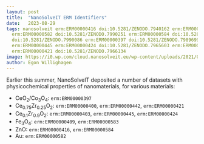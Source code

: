 ```yaml
---
layout: post
title:  "NanoSolveIT ERM Identifiers"
date:   2023-08-29
tags: nanosolveit erm:ERM00000416 doi:10.5281/ZENODO.7940162 erm:ERM00000583 doi:10.5281/ZENODO.7990302
  erm:ERM00000582 doi:10.5281/ZENODO.7990251 erm:ERM00000584 doi:10.5281/ZENODO.7990214 erm:ERM00000409
  doi:10.5281/ZENODO.7990086 erm:ERM00000397 doi:10.5281/ZENODO.7989699 erm:ERM00000403
  erm:ERM00000445 erm:ERM00000424 doi:10.5281/ZENODO.7965603 erm:ERM00000400 erm:ERM00000442
  erm:ERM00000421 doi:10.5281/ZENODO.7966134
image: https://i0.wp.com/cloud.nanosolveit.eu/wp-content/uploads/2021/07/400dpiLogoCropped-1.png
author: Egon Willighagen
---
```


Earlier this summer, NanoSolveIT deposited a number of datasets with physicochemical properties
of nanomaterials, for various materials:

* CeO<sub>2</sub>/Co<sub>3</sub>O<sub>4</sub>: `erm:ERM00000397`
* Ce<sub>0.75</sub>Zr<sub>0.25</sub>O<sub>2</sub>: `erm:ERM00000400`, `erm:ERM00000442`, `erm:ERM00000421`
* Ce<sub>0.1</sub>Zr<sub>0.9</sub>O<sub>2</sub>: `erm:ERM00000403`, `erm:ERM00000445`, `erm:ERM00000424`
* Fe<sub>3</sub>O<sub>4</sub>: `erm:ERM00000409`, `erm:ERM00000583`
* ZnO: `erm:ERM00000416`, `erm:ERM00000584`
* Au: `erm:ERM00000582`
